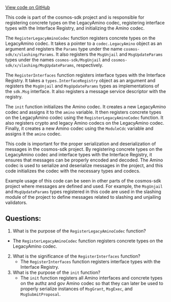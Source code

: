 [View code on GitHub](https://github.com/cosmos/cosmos-sdk/blob/main/x/slashing/types/codec.go)

This code is part of the cosmos-sdk project and is responsible for registering concrete types on the LegacyAmino codec, registering interface types with the Interface Registry, and initializing the Amino codec. 

The `RegisterLegacyAminoCodec` function registers concrete types on the LegacyAmino codec. It takes a pointer to a `codec.LegacyAmino` object as an argument and registers the `Params` type under the name `cosmos-sdk/x/slashing/Params`. It also registers the `MsgUnjail` and `MsgUpdateParams` types under the names `cosmos-sdk/MsgUnjail` and `cosmos-sdk/x/slashing/MsgUpdateParams`, respectively. 

The `RegisterInterfaces` function registers interface types with the Interface Registry. It takes a `types.InterfaceRegistry` object as an argument and registers the `MsgUnjail` and `MsgUpdateParams` types as implementations of the `sdk.Msg` interface. It also registers a message service descriptor with the registry. 

The `init` function initializes the Amino codec. It creates a new LegacyAmino codec and assigns it to the `amino` variable. It then registers concrete types on the LegacyAmino codec using the `RegisterLegacyAminoCodec` function. It also registers crypto and legacy Amino codecs on the LegacyAmino codec. Finally, it creates a new Amino codec using the `ModuleCdc` variable and assigns it the `amino` codec. 

This code is important for the proper serialization and deserialization of messages in the cosmos-sdk project. By registering concrete types on the LegacyAmino codec and interface types with the Interface Registry, it ensures that messages can be properly encoded and decoded. The Amino codec is used to serialize and deserialize messages in the project, and this code initializes the codec with the necessary types and codecs. 

Example usage of this code can be seen in other parts of the cosmos-sdk project where messages are defined and used. For example, the `MsgUnjail` and `MsgUpdateParams` types registered in this code are used in the slashing module of the project to define messages related to slashing and unjailing validators.
## Questions: 
 1. What is the purpose of the `RegisterLegacyAminoCodec` function?
   - The `RegisterLegacyAminoCodec` function registers concrete types on the LegacyAmino codec.
2. What is the significance of the `RegisterInterfaces` function?
   - The `RegisterInterfaces` function registers interface types with the Interface Registry.
3. What is the purpose of the `init` function?
   - The `init` function registers all Amino interfaces and concrete types on the authz and gov Amino codec so that they can later be used to properly serialize instances of `MsgGrant`, `MsgExec`, and `MsgSubmitProposal`.